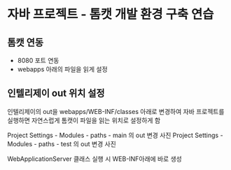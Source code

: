 # 자바 프로젝트 - 톰캣 개발 환경 구축 연습

## 톰캣 연동

- 8080 포트 연동
- webapps 아래의 파일을 읽게 설정

## 인텔리제이 out 위치 설정

인텔리제이의 out을 webapps/WEB-INF/classes 아래로 변경하여 자바 프로젝트를 실행하면 자연스럽게
톰캣이 파일을 읽는 위치로 설정하게 함

Project Settings - Modules - paths - main 의 out 변경
사진
Project Settings - Modules - paths - test 의 out 변경
사진

WebApplicationServer 클래스 실행 시 WEB-INF아래에 바로 생성